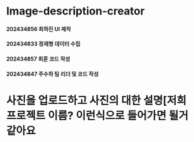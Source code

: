 # Image-description-creator
#### 202434856 최하진 UI 제작
#### 202434833 정재형 데이터 수집
#### 202434857 최훈  코드 작성 
#### 202434847 주수하 팀 리더 및 코드 작성
# 사진을 업로드하고 사진의 대한 설명[저희 프로젝트 이름? 이런식으로 들어가면 될거같아요
